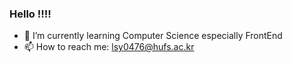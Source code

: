 ### Hello !!!!


- 🌱 I’m currently learning Computer Science especially FrontEnd
- 📫 How to reach me: lsy0476@hufs.ac.kr
